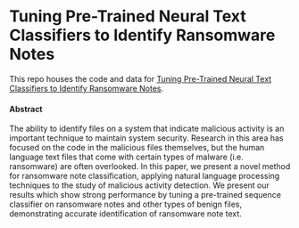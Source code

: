 # Tuning Pre-Trained Neural Text Classifiers to Identify Ransomware Notes

This repo houses the code and data for [Tuning Pre-Trained Neural Text Classifiers to Identify Ransomware Notes](Paper.pdf).

#### Abstract
The ability to identify files on a system that indicate malicious activity is an important technique to maintain system security. Research in this area has focused on the code in the malicious files themselves, but the human language text files that come with certain types of malware (i.e. ransomware) are often overlooked. In this paper, we present a novel method for ransomware note classification, applying natural language processing techniques to the study of malicious activity detection. We present our results which show strong performance by tuning a pre-trained sequence classifier on ransomware notes and other types of benign files, demonstrating accurate identification of ransomware note text.